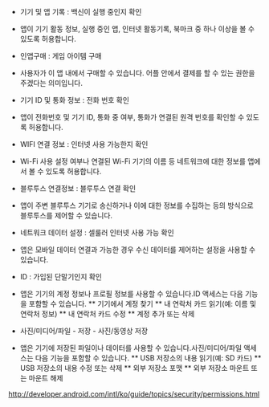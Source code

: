 * 기기 및 앱 기록 : 백신이 실행 중인지 확인
 - 앱이 기기 활동 정보, 실행 중인 앱, 인터넷 활동기록, 북마크 중 하나 이상을 볼 수 있도록 허용합니다.
* 인앱구매 : 게임 아이템 구매
 - 사용자가 이 앱 내에서 구매할 수 있습니다. 어플 안에서 결제를 할 수 있는 권한을 주겠다는 의미입니다.
* 기기 ID 및 통화 정보 : 전화 번호 확인
 - 앱이 전화번호 및 기기 ID, 통화 중 여부, 통화가 연결된 원격 번호를 확인할 수 있도록 허용합니다.
* WIFI 연결 정보 : 인터넷 사용 가능한지 확인
 - Wi-Fi 사용 설정 여부나 연결된 Wi-Fi 기기의 이름 등 네트워크에 대한 정보를 앱에서 볼 수 있도록 허용합니다.
* 블루투스 연결정보 : 블루투스 연결 확인
 - 앱이 주변 블루투스 기기로 송신하거나 이에 대한 정보를 수집하는 등의 방식으로 블루투스를 제어할 수 있습니다.
* 네트워크 데이터 설정 : 셀룰러 인터넷 사용 가능 확인
 - 앱은 모바일 데이터 연결과 가능한 경우 수신 데이터를 제어하는 설정을 사용할 수 있습니다.
* ID : 가입된 단말기인지 확인
 - 앱은 기기의 계정 정보나 프로필 정보를 사용할 수 있습니다.ID 액세스는 다음 기능을 포함할 수 있습니다.
 ** 기기에서 계정 찾기
 ** 내 연락처 카드 읽기(예: 이름 및 연락처 정보)
 ** 내 연락처 카드 수정
 ** 계정 추가 또는 삭제
 
 * 사진/미디어/파일 - 저장 - 사진/동영상 저장
 - 앱은 기기에 저장된 파일이나 데이터를 사용할 수 있습니다.사진/미디어/파일 액세스는 다음 기능을 포함할 수 있습니다.
 ** USB 저장소의 내용 읽기(예: SD 카드)
 ** USB 저장소의 내용 수정 또는 삭제
 ** 외부 저장소 포맷
 ** 외부 저장소 마운트 또는 마운트 해제

http://developer.android.com/intl/ko/guide/topics/security/permissions.html
